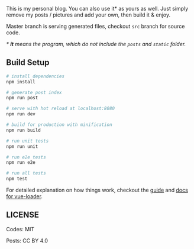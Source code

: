 This is my personal blog. You can also use it* as yours as well. Just simply remove my posts / pictures and add your own, then build it & enjoy.

Master branch is serving generated files, checkout `src` branch for source code.

_\* **it** means the program, which do not include the `posts` and `static` folder._

## Build Setup

``` bash
# install dependencies
npm install

# generate post index
npm run post

# serve with hot reload at localhost:8080
npm run dev

# build for production with minification
npm run build

# run unit tests
npm run unit

# run e2e tests
npm run e2e

# run all tests
npm test
```

For detailed explanation on how things work, checkout the [guide](http://vuejs-templates.github.io/webpack/) and [docs for vue-loader](http://vuejs.github.io/vue-loader).

## LICENSE

Codes: MIT

Posts: CC BY 4.0
